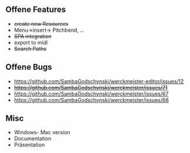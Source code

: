 ## Offene Features
 * ~~create new Resources~~
 * Menu->insert-> Pitchbend, ...
 * ~~SPA integration~~
 * export to midi
 * ~~Search Paths~~
 
## Offene Bugs
 * https://github.com/SambaGodschynski/werckmeister-editor/issues/12
 * ~~https://github.com/SambaGodschynski/werckmeister/issues/71~~
 * https://github.com/SambaGodschynski/werckmeister/issues/67
 * https://github.com/SambaGodschynski/werckmeister/issues/68
## Misc
 * Windows- Mac version
 * Documentation
 * Präsentation
